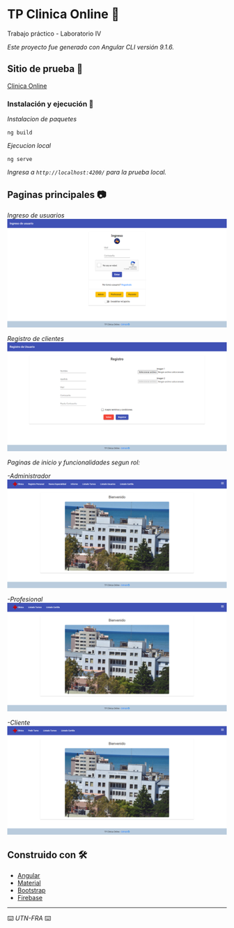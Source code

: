 # TP Clinica Online 🏥

Trabajo práctico - Laboratorio IV

_Este proyecto fue generado con Angular CLI versión 9.1.6._

## Sitio de prueba 🚀

[Clinica Online](https://sande-clinica-online.herokuapp.com/)

### Instalación y ejecución 🔧

_Instalacion de paquetes_

```
ng build
```

_Ejecucion local_

```
ng serve
```

_Ingresa a `http://localhost:4200/` para la prueba local._

## Paginas principales 📷

_Ingreso de usuarios_
<img src="/src/assets/img/Inicio.png" alt="">

_Registro de clientes_
<img src="/src/assets/img/Registro.png" alt="">


_Paginas de inicio y funcionalidades segun rol:_

_-Administrador_
<img src="/src/assets/img/Admin.png" alt="">

_-Profesional_
<img src="/src/assets/img/Profesional.png" alt="">

_-Cliente_
<img src="/src/assets/img/Cliente.png" alt="">

## Construido con 🛠️

* [Angular](https://angular.io/docs)
* [Material](https://material.angular.io/)
* [Bootstrap](https://getbootstrap.com/docs/3.3/)
* [Firebase](https://firebase.google.com/docs)

---
⌨️ _UTN-FRA_ ⌨️
